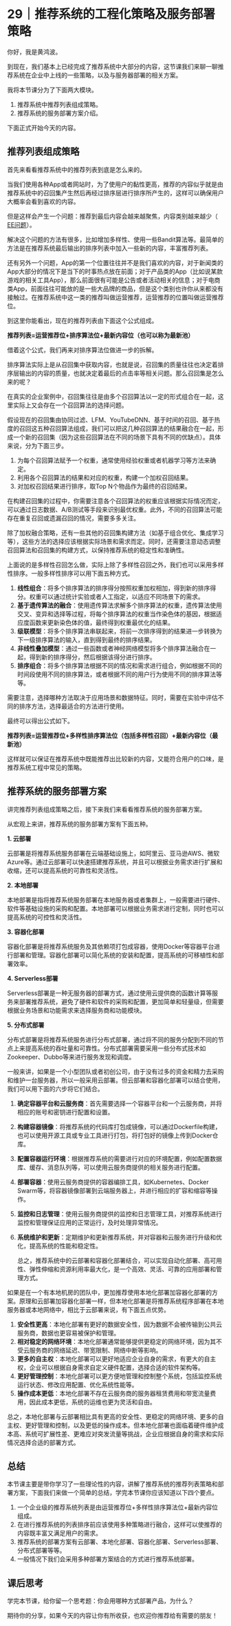 # 29｜推荐系统的工程化策略及服务部署策略
你好，我是黄鸿波。

到现在，我们基本上已经完成了推荐系统中大部分的内容，这节课我们来聊一聊推荐系统在企业中上线的一些策略，以及与服务器部署的相关方案。

我将本节课分为了下面两大模块。

1. 推荐系统中推荐列表组成策略。
2. 推荐系统的服务部署方案介绍。

下面正式开始今天的内容。

## 推荐列表组成策略

首先来看看推荐系统中的推荐列表到底是怎么来的。

当我们使用各种App或者网站时，为了使用户的黏性更高，推荐的内容似乎就是由推荐系统中的召回集产生然后再经过排序层进行排序所产生的，这样可以确保用户大概率会看到喜欢的内容。

但是这样会产生一个问题：推荐到最后内容会越来越聚焦，内容类别越来越少（ [EE问题](https://time.geekbang.org/column/article/667333)）。

解决这个问题的方法有很多，比如增加多样性、使用一些Bandit算法等。最简单的方法是在推荐系统最后输出的排序列表中加入一些新的内容，丰富推荐列表。

还有另外一个问题，App的第一个位置往往并不是我们喜欢的内容，对于新闻类的App大部分的情况下是当下的时事热点放在前面；对于产品类的App（比如说某款游戏的相关工具App），那么前面很有可能是公告或者活动相关的信息；对于电商类App，前面往往可能放的是一些大品牌的商品，但是这个类别也许你从来都没有接触过。在推荐系统中这一类的推荐叫做运营推荐，运营推荐的位置叫做运营推荐位。

到这里你能看出，现在的推荐列表由下面这个公式组成。

**推荐列表=运营推荐位+排序算法位+最新内容位（也可以称为最新池）**

借着这个公式，我们再来对排序算法位做进一步的拆解。

排序算法实际上是从召回集中获取内容，也就是说，召回集的质量往往也决定着排序层输出的内容的质量，也就决定着最后的点击率等相关问题。那么召回集是怎么来的呢？

在真实的企业案例中，召回集往往是由多个召回算法以一定的形式组合在一起，这里实际上又会存在一个召回算法的选择问题。

假设现在的召回集由协同过滤、LFM、YouTubeDNN、基于时间的召回、基于热度的召回这五种召回算法组成，我们可以把这几种召回算法的结果融合在一起，形成一个新的召回集（因为这些召回算法在不同的场景下具有不同的优缺点）。具体来说，分为下面三步。

1. 为每个召回算法赋予一个权重，通常使用经验权重或者机器学习等方法来确定。
2. 利用各个召回算法的结果和对应的权重，构建一个加权召回结果。
3. 对加权召回结果进行排序，取Top N个物品作为最终的召回结果。

在构建召回集的过程中，你需要注意各个召回算法的权重应该根据实际情况而定，可以通过日志数据、A/B测试等手段来识别最优权重。此外，不同的召回算法可能存在重复召回或遗漏召回的情况，需要多多关注。

除了加权融合策略，还有一些其他的召回集构建方法（如基于组合优化、集成学习等），这些方法的选择应该根据实际场景和需求而定。同时，还需要注意动态调整召回算法和召回集的构建方式，以保持推荐系统的稳定性和准确性。

上面说的是多样性召回怎么做，实际上除了多样性召回之外，我们也可以采用多样性排序。一般多样性排序可以用下面五种方式。

1. **线性组合**：将多个排序算法的排序得分按照权重加权相加，得到新的排序得分。权重可以通过统计实验或者人工指定，以适应不同场景下的需求。
2. **基于遗传算法的融合**：使用遗传算法求解多个排序算法的权重，遗传算法使用交叉、变异和选择等过程，将每个排序算法的权重当作染色体的基因，根据适应度函数来更新染色体的值，最终得到权重最优化的结果。
3. **级联模型**：将多个排序算法串联起来，将前一次排序得到的结果进一步转换为下一级排序算法的输入，直到得到最终的排序结果。
4. **非线性叠加模型**：通过一些函数或者神经网络模型将多个排序算法融合在一起，得到新的排序得分，然后根据该得分进行排序。
5. **排序组合**：将多个排序算法根据不同的情况和需求进行组合，例如根据不同的时间段使用不同的排序算法，或者根据不同的用户行为使用不同的排序算法等等。

需要注意，选择哪种方法取决于应用场景和数据特征。同时，需要在实验中评估不同的排序方法，选择最适合的方法进行使用。

最终可以得出公式如下。

**推荐列表=运营推荐位+多样性排序算法位（包括多样性召回）+最新内容位（最新池）**

这样就可以保证在推荐系统中既能推荐出比较新的内容，又能符合用户的口味，是推荐系统工程中常见的策略。

## 推荐系统的服务部署方案

讲完推荐列表组成策略之后，接下来我们来看看推荐系统的服务部署方案。

从宏观上来讲，推荐系统的服务部署方案有下面五种。

**1\. 云部署**

云部署是将推荐系统服务部署在云端基础设施上，如阿里云、亚马逊AWS、微软Azure等。通过云部署可以快速搭建推荐系统，并且可以根据业务需求进行扩展和收缩，还可以提高系统的可靠性和灵活性。

**2\. 本地部署**

本地部署是指将推荐系统服务部署在本地服务器或者集群上，一般需要进行硬件、软件等基础设施的采购和配置。本地部署可以根据业务需求进行定制，同时也可以提高系统的可控性和灵活性。

**3\. 容器化部署**

容器化部署是将推荐系统服务及其依赖项打包成容器，使用Docker等容器平台进行部署和管理。容器化部署可以简化系统的安装和配置，提高系统的可移植性和部署效率。

**4\. Serverless部署**

Serverless部署是一种无服务器的部署方式，通过使用云提供商的函数计算等服务来部署推荐系统，避免了硬件和软件的采购和配置，更加简单和轻量级，但需要根据业务场景和功能需求来选择服务商和功能模块。

**5\. 分布式部署**

分布式部署是将推荐系统服务进行分布式部署，通过将不同的服务分配到不同的节点上来提高系统的吞吐量和可靠性。分布式部署需要采用一些分布式技术如Zookeeper、Dubbo等来进行服务发现和调度。

一般来讲，如果是一个小型团队或者初创公司，由于没有过多的资金和精力去采购和维护一台服务器，所以一般采用云部署。但云部署和容器化部署可以结合使用，我们可以用下面的六步将它们结合。

1. **确定容器平台和云服务商**：首先需要选择一个容器平台和一个云服务商，并将相应的账号和密钥进行配置和设置。
2. **构建容器镜像**：将推荐系统的代码库打包成镜像，可以通过Dockerfile构建，也可以使用开源工具或专业工具进行打包，将打包好的镜像上传到Docker仓库。
3. **配置容器运行环境**：根据推荐系统的需要进行对应的环境配置，例如配置数据库、缓存、消息队列等，可以使用云服务商提供的相关服务进行配置。
4. **部署容器**：使用云服务商提供的容器编排工具，如Kubernetes、Docker Swarm等，将容器镜像部署到云端服务器上，并进行相应的扩容和缩容等操作。
5. **监控和日志管理**：使用云服务商提供的监控和日志管理工具，对推荐系统进行监控和管理保证应用的正常运行，及时处理异常情况。
6. **系统维护和更新**：定期维护和更新推荐系统，并对容器和云服务进行升级和优化，提高系统的性能和稳定性。


   总之，推荐系统中的云部署和容器化部署结合，可以实现自动化部署、高可用性、弹性伸缩和资源利用率最大化，是一个高效、灵活、可靠的应用部署和管理方式。

如果是在一个有本地机房的团队中，更加推荐使用本地化部署加容器化部署的方案。原理和云部署加容器化部署一样，但本地化部署是将推荐系统程序部署在本地服务器或本地网络中，相比于云部署来说，有下面五点优势。

1. **安全性更高**：本地化部署有更好的数据安全性，因为数据不会被传输到公共云服务商，数据也更容易被保护和管理。
2. **相对稳定的网络环境**：本地化部署通常能够提供更稳定的网络环境，因为其不受云服务商的网络延迟、带宽限制、网络中断等影响。
3. **更多的自主权**：本地化部署可以更好地适应企业自身的需求，有更大的自主权，企业可以根据自身需求自定义硬件配置，选择合适的软件架构等。
4. **更好管理控制**：本地化部署可以更方便地管理和控制整个系统，包括监控系统运行状态、修改应用配置、优化系统性能等。
5. **操作成本更低**：本地化部署不存在云服务商的服务器租赁费用和带宽流量费用，因此成本更低，系统的运维也更为灵活和自由。

总之，本地化部署与云部署相比具有更高的安全性、更稳定的网络环境、更多的自主权、更好管理和控制，以及更低的操作成本。但本地化部署也面临着硬件维护成本高、系统可扩展性差、更难应对突发流量等挑战，企业应根据自身的需求和实际情况选择合适的部署方式。

## 总结

本节课主要是带你学习了一些理论性的内容，讲解了推荐系统的推荐列表策略和部署方案，下面我们来做一个简单的总结，学完本节课你应该知道以下四个要点。

1. 一个企业级的推荐系统列表是由运营推荐位+多样性排序算法位+最新内容位组成。
2. 在进行推荐系统的列表排序前应该使用多种策略进行融合，这样可以使推荐的内容既丰富又满足用户的需求。
3. 推荐系统的部署方案有云部署、本地化部署、容器化部署、Serverless部署、分布式部署等等。
4. 一般情况下我们会采用多种部署方案结合的方式进行推荐系统部署。

## 课后思考

学完本节课，给你留一个思考题：你会用哪种方式部署产品，为什么？

期待你的分享，如果今天的内容让你有所收获，也欢迎你推荐给有需要的朋友！